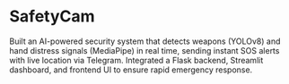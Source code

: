 # SafetyCam
Built an AI-powered security system that detects weapons (YOLOv8) and hand distress signals (MediaPipe) in real time, sending instant SOS alerts with live location via Telegram. Integrated a Flask backend, Streamlit dashboard, and frontend UI to ensure rapid emergency response.  
